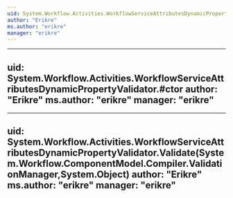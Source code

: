 ```yaml
---
uid: System.Workflow.Activities.WorkflowServiceAttributesDynamicPropertyValidator
author: "Erikre"
ms.author: "erikre"
manager: "erikre"
---
```


---
uid: System.Workflow.Activities.WorkflowServiceAttributesDynamicPropertyValidator.#ctor
author: "Erikre"
ms.author: "erikre"
manager: "erikre"
---

---
uid: System.Workflow.Activities.WorkflowServiceAttributesDynamicPropertyValidator.Validate(System.Workflow.ComponentModel.Compiler.ValidationManager,System.Object)
author: "Erikre"
ms.author: "erikre"
manager: "erikre"
---
